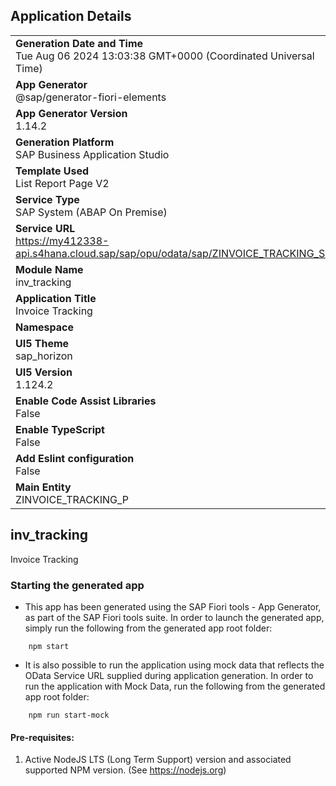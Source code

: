 ## Application Details
|               |
| ------------- |
|**Generation Date and Time**<br>Tue Aug 06 2024 13:03:38 GMT+0000 (Coordinated Universal Time)|
|**App Generator**<br>@sap/generator-fiori-elements|
|**App Generator Version**<br>1.14.2|
|**Generation Platform**<br>SAP Business Application Studio|
|**Template Used**<br>List Report Page V2|
|**Service Type**<br>SAP System (ABAP On Premise)|
|**Service URL**<br>https://my412338-api.s4hana.cloud.sap/sap/opu/odata/sap/ZINVOICE_TRACKING_SB|
|**Module Name**<br>inv_tracking|
|**Application Title**<br>Invoice Tracking |
|**Namespace**<br>|
|**UI5 Theme**<br>sap_horizon|
|**UI5 Version**<br>1.124.2|
|**Enable Code Assist Libraries**<br>False|
|**Enable TypeScript**<br>False|
|**Add Eslint configuration**<br>False|
|**Main Entity**<br>ZINVOICE_TRACKING_P|

## inv_tracking

Invoice Tracking

### Starting the generated app

-   This app has been generated using the SAP Fiori tools - App Generator, as part of the SAP Fiori tools suite.  In order to launch the generated app, simply run the following from the generated app root folder:

```
    npm start
```

- It is also possible to run the application using mock data that reflects the OData Service URL supplied during application generation.  In order to run the application with Mock Data, run the following from the generated app root folder:

```
    npm run start-mock
```

#### Pre-requisites:

1. Active NodeJS LTS (Long Term Support) version and associated supported NPM version.  (See https://nodejs.org)



